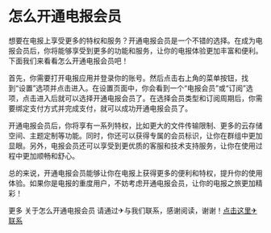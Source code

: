 # 怎么开通电报会员

想要在电报上享受更多的特权和服务？开通电报会员是一个不错的选择。在成为电报会员后，你将能够享受到更多的功能和服务，让你的电报体验更加丰富和便利。下面我们来看看怎么开通电报会员吧！

首先，你需要打开电报应用并登录你的账号。然后点击右上角的菜单按钮，找到“设置”选项并点击进入。在设置页面中，你会看到一个“电报会员”或“订阅”选项，点击进入后就可以选择开通电报会员了。在选择会员类型和订阅周期后，你需要绑定支付方式并完成支付，就可以成功开通电报会员了。

开通电报会员后，你将享有一系列特权，比如更大的文件传输限制、更多的云存储空间、主题定制等功能。同时，你还可以获得专属的会员标识，让你在群组中更加显眼。另外，电报会员还可以享受到更优质的客服和技术支持服务，让你在使用过程中更加顺畅和舒心。

总的来说，开通电报会员能够让你在电报上获得更多的便利和特权，提升你的使用体验。如果你是电报的重度用户，不妨考虑开通电报会员，让你的电报之旅更加精彩！

更多 关于怎么开通电报会员 请通过✈与我们联系，感谢阅读，谢谢！[点击这里✈联系](https://t.me/LM999bot)